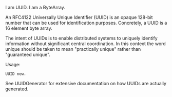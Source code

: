I am UUID.
I am a ByteArray.

An RFC4122 Universally Unique Identifier (UUID) is an opaque 128-bit number that can be used for identification purposes. Concretely, a UUID is a 16 element byte array.

The intent of UUIDs is to enable distributed systems to uniquely identify information without significant central coordination. In this context the word unique should be taken to mean "practically unique" rather than "guaranteed unique".

Usage:

	UUID new.

See UUIDGenerator for extensive documentation on how UUIDs are actually generated.